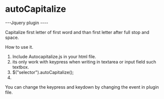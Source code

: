 # autoCapitalize


---Jquery plugin ----

Capitalize first letter of first word and than first letter after full stop and space.
 

How to use it.

1. Include Autocapitalize.js in your html file.
2. its only work with keypress when writing in textarea or input field such textbox.
3. $("selector").autoCapitalize();
4. 



You can change the keypress and keydown by changing the event in plugin file.
